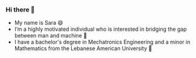 ### Hi there 👋

- My name is Sara :smile:
- I’m a highly motivated individual who is interested in bridging the gap between man and machine :robot:
- I have a bachelor's degree in Mechatronics Engineering and a minor in Mathematics from the Lebanese American University :scroll: 
